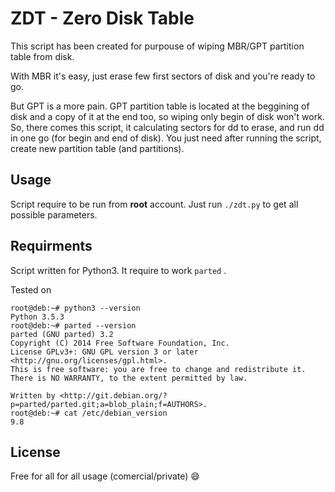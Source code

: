 # ZDT - Zero Disk Table
This script has been created for purpouse of wiping MBR/GPT partition table from disk.

With MBR it's easy, just erase few first sectors of disk and you're ready to go. 

But GPT is a more pain. GPT partition table is located at the beggining of disk and a copy of it at the end too, so wiping only begin of disk won't work. 
So, there comes this script, it calculating sectors for dd to erase, and run dd in one go (for begin and end of disk). 
You just need after running the script, create new partition table (and partitions).

## Usage
Script require to be run from **root** account.
Just run ```./zdt.py``` to get all possible parameters.

## Requirments
Script written for Python3.
It require to work ```parted``` .

Tested on
```
root@deb:~# python3 --version
Python 3.5.3
root@deb:~# parted --version
parted (GNU parted) 3.2
Copyright (C) 2014 Free Software Foundation, Inc.
License GPLv3+: GNU GPL version 3 or later <http://gnu.org/licenses/gpl.html>.
This is free software: you are free to change and redistribute it.
There is NO WARRANTY, to the extent permitted by law.

Written by <http://git.debian.org/?p=parted/parted.git;a=blob_plain;f=AUTHORS>.
root@deb:~# cat /etc/debian_version
9.8
```

## License
Free for all for all usage (comercial/private) :smile: